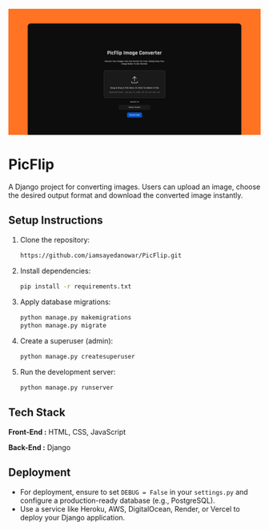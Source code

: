 ![PicFlip](https://raw.githubusercontent.com/iamsayedanowar/PicFlip/refs/heads/main/GRP.png)

# PicFlip

A Django project for converting images. Users can upload an image, choose the desired output format and download the converted image instantly.

## Setup Instructions

1. Clone the repository:

   ```bash
   https://github.com/iamsayedanowar/PicFlip.git
   ```

2. Install dependencies:

   ```bash
   pip install -r requirements.txt
   ```

3. Apply database migrations:

   ```bash
   python manage.py makemigrations
   python manage.py migrate
   ```

4. Create a superuser (admin):

   ```bash
   python manage.py createsuperuser
   ```

5. Run the development server:

   ```bash
   python manage.py runserver
   ```

## Tech Stack

**Front-End :** HTML, CSS, JavaScript

**Back-End :** Django

## Deployment

- For deployment, ensure to set `DEBUG = False` in your `settings.py` and configure a production-ready database (e.g., PostgreSQL).
- Use a service like Heroku, AWS, DigitalOcean, Render, or Vercel to deploy your Django application.
